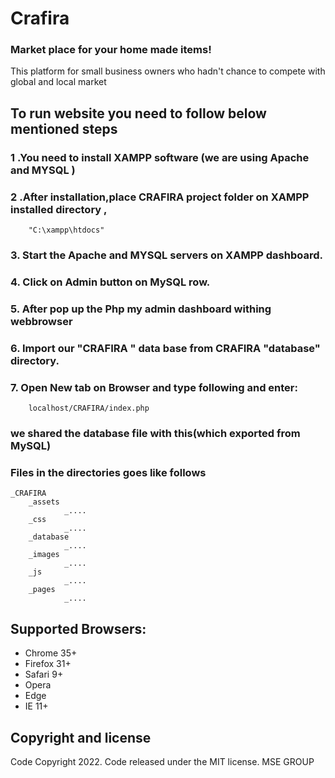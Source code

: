 <h1 class='center'>Crafira </h1>
<h3 class='center'>Market place for your home made items! </h3>

<p>This platform for small business owners who hadn't chance to compete with global and local market</p>


## To run website you need to follow below mentioned steps

### 1 .You need to install XAMPP software (we are using Apache and MYSQL )
### 2 .After installation,place CRAFIRA project folder on  XAMPP installed directory , 
        "C:\xampp\htdocs"
### 3. Start the Apache and MYSQL servers on XAMPP dashboard.
### 4. Click on Admin button on MySQL row.
### 5. After pop up the Php my admin dashboard withing webbrowser
### 6. Import our "CRAFIRA " data base from CRAFIRA "database" directory.
### 7. Open New tab on Browser and type following and enter:
        localhost/CRAFIRA/index.php

### we shared the database file with this(which exported from MySQL)

### Files in the directories  goes like follows

    _CRAFIRA
        _assets
                _....
        _css
                _....
        _database
                _....
        _images
                _....
        _js
                _....
        _pages
                _....
       
     

## Supported Browsers:
- Chrome 35+
- Firefox 31+
- Safari 9+
- Opera
- Edge
- IE 11+



## Copyright and license
Code Copyright 2022. Code released under the MIT license.
MSE GROUP 

